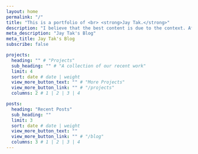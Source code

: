 ```yaml
---
layout: home
permalink: "/"
title: "This is a portfolio of <br> <strong>Jay Tak.</strong>"
description: "I believe that the best content is due to the context. After understanding the given contents, I transform them into a relevant form of the right context."
meta_description: "Jay Tak's Blog"
meta_title: Jay Tak's Blog
subscribe: false

projects:
  heading: "" # "Projects"
  sub_heading: "" # "A collection of our recent work"
  limit: 4
  sort: date # date | weight
  view_more_button_text: "" # "More Projects"
  view_more_button_link: "" # "/projects"
  columns: 2 # 1 | 2 | 3 | 4

posts:
  heading: "Recent Posts"
  sub_heading: ""
  limit: 3
  sort: date # date | weight
  view_more_button_text: ""
  view_more_button_link: "" # "/blog"
  columns: 3 # 1 | 2 | 3 | 4
---
```

